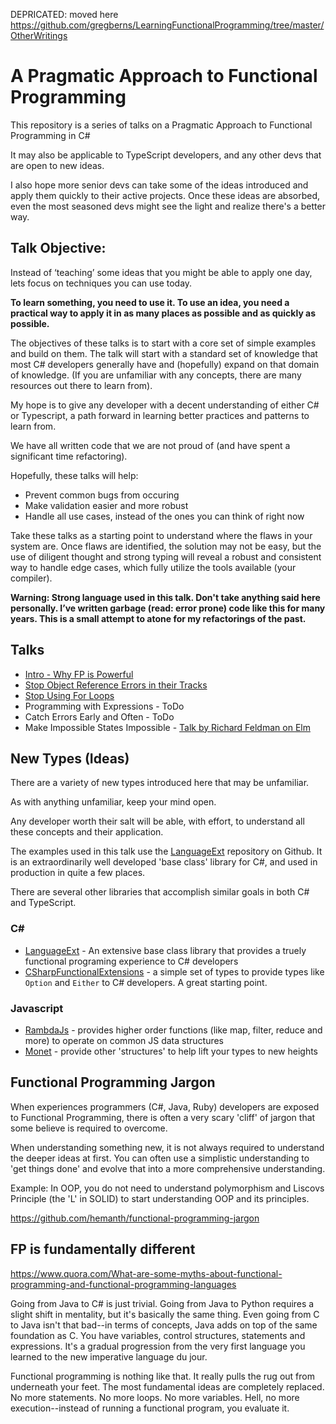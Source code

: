 DEPRICATED: moved here https://github.com/gregberns/LearningFunctionalProgramming/tree/master/OtherWritings



# A Pragmatic Approach to Functional Programming

This repository is a series of talks on a Pragmatic Approach to Functional Programming in C#

It may also be applicable to TypeScript developers, and any other devs that are open to new ideas.

I also hope more senior devs can take some of the ideas introduced and apply them quickly to their active projects. Once these ideas are absorbed, even the most seasoned devs might see the light and realize there's a better way.

## Talk Objective:
Instead of ‘teaching’ some ideas that you might be able to apply one day, lets focus on techniques you can use today. 

**To learn something, you need to use it. To use an idea, you need a practical way to apply it in as many places as possible and as quickly as possible.**

The objectives of these talks is to start with a core set of simple examples and build on them. The talk will start with a standard set of knowledge that most C# developers generally have and (hopefully) expand on that domain of knowledge.
(If you are unfamiliar with any concepts, there are many resources out there to learn from).

My hope is to give any developer with a decent understanding of either C# or Typescript, a path forward in learning better practices and patterns to learn from.

We have all written code that we are not proud of (and have spent a significant time refactoring).

Hopefully, these talks will help:

- Prevent common bugs from occuring
- Make validation easier and more robust
- Handle all use cases, instead of the ones you can think of right now

Take these talks as a starting point to understand where the flaws in your system are. Once flaws are identified, the solution may not be easy, but the use of diligent thought and strong typing will reveal a robust and consistent way to handle edge cases, which fully utilize the tools available (your compiler).

**Warning: Strong language used in this talk. Don't take anything said here personally. I’ve written garbage (read: error prone) code like this for many years. This is a small attempt to atone for my refactorings of the past.**

## Talks

* [Intro - Why FP is Powerful](WhyFpIsPowerful.md)
* [Stop Object Reference Errors in their Tracks](StopNullReferencesInTheirTracks.md)
* [Stop Using For Loops](StopUsingForLoops.md)
* Programming with Expressions - ToDo
* Catch Errors Early and Often - ToDo
* Make Impossible States Impossible - [Talk by Richard Feldman on Elm](https://www.youtube.com/watch?v=IcgmSRJHu_8)


## New Types (Ideas)

There are a variety of new types introduced here that may be unfamiliar.

As with anything unfamiliar, keep your mind open. 

Any developer worth their salt will be able, with effort, to understand all these concepts and their application.

The examples used in this talk use the [LanguageExt](https://github.com/louthy/language-ext) repository on Github. It is an extraordinarily well developed 'base class' library for C#, and used in production in quite a few places.

There are several other libraries that accomplish similar goals in both C# and TypeScript.

### C#

* [LanguageExt](https://github.com/louthy/language-ext) - An extensive base class library that provides a truely functional programing experience to C# developers
* [CSharpFunctionalExtensions](https://github.com/vkhorikov/CSharpFunctionalExtensions) - a simple set of types to provide types like `Option` and `Either` to C# developers. A great starting point.

### Javascript

* [RambdaJs](http://ramdajs.com/) - provides higher order functions (like map, filter, reduce and more) to operate on common JS data structures
* [Monet](https://monet.github.io/monet.js/) - provide other 'structures' to help lift your types to new heights


## Functional Programming Jargon

When experiences programmers (C#, Java, Ruby) developers are exposed to Functional Programming, there is often a very scary 'cliff' of jargon that some believe is required to overcome.

When understanding something new, it is not always required to understand the deeper ideas at first. You can often use a simplistic understanding to 'get things done' and evolve that into a more comprehensive understanding.

Example:
In OOP, you do not need to understand polymorphism and Liscovs Principle (the 'L' in SOLID) to start understanding OOP and its principles.

https://github.com/hemanth/functional-programming-jargon



## FP is fundamentally different

https://www.quora.com/What-are-some-myths-about-functional-programming-and-functional-programming-languages

Going from Java to C# is just trivial. Going from Java to Python requires a slight shift in mentality, but it's basically the same thing. Even going from C to Java isn't that bad--in terms of concepts, Java adds on top of the same foundation as C. You have variables, control structures, statements and expressions. It's a gradual progression from the very first language you learned to the new imperative language du jour.

Functional programming is nothing like that. It really pulls the rug out from underneath your feet. The most fundamental ideas are completely replaced. No more statements. No more loops. No more variables. Hell, no more execution--instead of running a functional program, you evaluate it.

